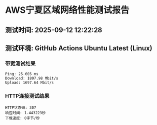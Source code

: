 # AWS宁夏区域网络性能测试报告
## 测试时间: 2025-09-12 12:22:28
## 测试环境: GitHub Actions Ubuntu Latest (Linux)

### 带宽测试结果
```
Ping: 25.605 ms
Download: 1897.98 Mbit/s
Upload: 1697.64 Mbit/s
```

### HTTP连接测试结果
```
HTTP状态码: 307
响应时间: 1.443223秒
下载速度: 0字节/秒
```

